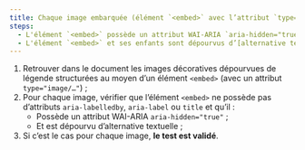 ```yaml
---
title: Chaque image embarquée (élément `<embed>` avec l’attribut `type="image/…"`) [de décoration](#image-de-decoration), sans [légende](#legende-d-image), vérifie-t-elle ces conditions ?
steps:
  - L'élément `<embed>` possède un attribut WAI-ARIA `aria-hidden="true"` ;
  - L'élément `<embed>` et ses enfants sont dépourvus d’[alternative textuelle](#alternative-textuelle-image).
---
```


1. Retrouver dans le document les images décoratives dépourvues de légende structurées au moyen d’un élément `<embed>` (avec un attribut `type="image/…"`) ;
2. Pour chaque image, vérifier que l’élément `<embed>` ne possède pas d’attributs `aria-labelledby`, `aria-label` ou `title` et qu’il :
   - Possède un attribut WAI-ARIA `aria-hidden="true"` ;
   - Et est dépourvu d’alternative textuelle ;
3. Si c’est le cas pour chaque image, **le test est validé**.
